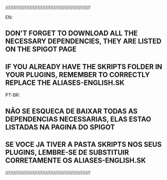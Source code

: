 

/////////////////////////////////////////////////////


EN:
## DON'T FORGET TO DOWNLOAD ALL THE NECESSARY DEPENDENCIES, THEY ARE LISTED ON THE SPIGOT PAGE

## IF YOU ALREADY HAVE THE SKRIPTS FOLDER IN YOUR PLUGINS, REMEMBER TO CORRECTLY REPLACE THE ALIASES-ENGLISH.SK


PT-BR:
## NÃO SE ESQUECA DE BAIXAR TODAS AS DEPENDENCIAS NECESSARIAS, ELAS ESTAO LISTADAS NA PAGINA DO SPIGOT

## SE VOCE JA TIVER A PASTA SKRIPTS NOS SEUS PLUGINS, LEMBRE-SE DE SUBSTITUIR CORRETAMENTE OS ALIASES-ENGLISH.SK


/////////////////////////////////////////////////////

